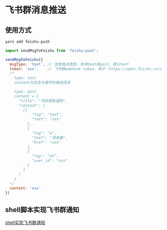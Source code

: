 # 飞书群消息推送

## 使用方式

```javascript
yarn add feishu-push
```

```javascript
import sendMsgToFeishu from 'feishu-push';

sendMsgToFeishu({
  msgType: 'text', // 消息推送类型，支持text和post，默认text
  token: 'xxx',    // 飞书群webhook token，例子：https://open.feishu.cn/open-apis/bot/v2/hook/4d4b3813-c03c-4bcb-a963-2ca5ff9529eb
  /*
    type: text
    content为包含关键字的推送信息

    type: post
    content = {
      "title": "项目更新通知",
      "content": [
        [{
            "tag": "text",
            "text": "xxx"
          },
          {
            "tag": "a",
            "text": "请查看",
            "href": "xxx"
          },
          {
            "tag": "at",
            "user_id": "xxx"
          }
        ]
      ]
    }
  */
  content: 'xxx'
})
```

## shell脚本实现飞书群通知

[shell实现飞书群通知](https://github.com/xccjk/feishu-push/issues/1)

